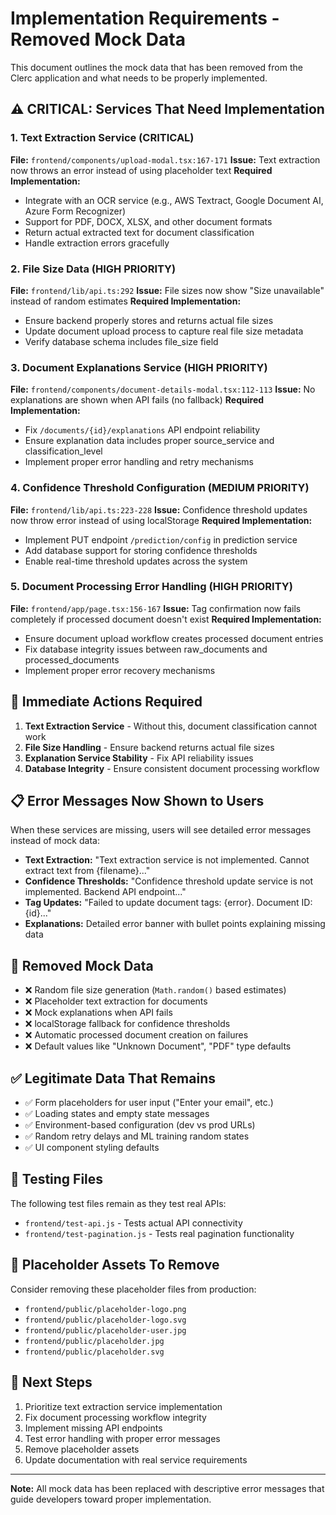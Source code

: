 # Implementation Requirements - Removed Mock Data

This document outlines the mock data that has been removed from the Clerc application and what needs to be properly implemented.

## ⚠️ CRITICAL: Services That Need Implementation

### 1. Text Extraction Service (CRITICAL)
**File:** `frontend/components/upload-modal.tsx:167-171`
**Issue:** Text extraction now throws an error instead of using placeholder text
**Required Implementation:**
- Integrate with an OCR service (e.g., AWS Textract, Google Document AI, Azure Form Recognizer)
- Support for PDF, DOCX, XLSX, and other document formats
- Return actual extracted text for document classification
- Handle extraction errors gracefully

### 2. File Size Data (HIGH PRIORITY)
**File:** `frontend/lib/api.ts:292`
**Issue:** File sizes now show "Size unavailable" instead of random estimates
**Required Implementation:**
- Ensure backend properly stores and returns actual file sizes
- Update document upload process to capture real file size metadata
- Verify database schema includes file_size field

### 3. Document Explanations Service (HIGH PRIORITY)
**File:** `frontend/components/document-details-modal.tsx:112-113`
**Issue:** No explanations are shown when API fails (no fallback)
**Required Implementation:**
- Fix `/documents/{id}/explanations` API endpoint reliability
- Ensure explanation data includes proper source_service and classification_level
- Implement proper error handling and retry mechanisms

### 4. Confidence Threshold Configuration (MEDIUM PRIORITY)
**File:** `frontend/lib/api.ts:223-228`
**Issue:** Confidence threshold updates now throw error instead of using localStorage
**Required Implementation:**
- Implement PUT endpoint `/prediction/config` in prediction service
- Add database support for storing confidence thresholds
- Enable real-time threshold updates across the system

### 5. Document Processing Error Handling (HIGH PRIORITY)
**File:** `frontend/app/page.tsx:156-167`
**Issue:** Tag confirmation now fails completely if processed document doesn't exist
**Required Implementation:**
- Ensure document upload workflow creates processed document entries
- Fix database integrity issues between raw_documents and processed_documents
- Implement proper error recovery mechanisms

## 🚨 Immediate Actions Required

1. **Text Extraction Service** - Without this, document classification cannot work
2. **File Size Handling** - Ensure backend returns actual file sizes
3. **Explanation Service Stability** - Fix API reliability issues
4. **Database Integrity** - Ensure consistent document processing workflow

## 📋 Error Messages Now Shown to Users

When these services are missing, users will see detailed error messages instead of mock data:

- **Text Extraction:** "Text extraction service is not implemented. Cannot extract text from {filename}..."
- **Confidence Thresholds:** "Confidence threshold update service is not implemented. Backend API endpoint..."
- **Tag Updates:** "Failed to update document tags: {error}. Document ID: {id}..."
- **Explanations:** Detailed error banner with bullet points explaining missing data

## 🧹 Removed Mock Data

- ❌ Random file size generation (`Math.random()` based estimates)
- ❌ Placeholder text extraction for documents
- ❌ Mock explanations when API fails
- ❌ localStorage fallback for confidence thresholds
- ❌ Automatic processed document creation on failures
- ❌ Default values like "Unknown Document", "PDF" type defaults

## ✅ Legitimate Data That Remains

- ✅ Form placeholders for user input ("Enter your email", etc.)
- ✅ Loading states and empty state messages
- ✅ Environment-based configuration (dev vs prod URLs)
- ✅ Random retry delays and ML training random states
- ✅ UI component styling defaults

## 🔧 Testing Files

The following test files remain as they test real APIs:
- `frontend/test-api.js` - Tests actual API connectivity
- `frontend/test-pagination.js` - Tests real pagination functionality

## 📁 Placeholder Assets To Remove

Consider removing these placeholder files from production:
- `frontend/public/placeholder-logo.png`
- `frontend/public/placeholder-logo.svg`
- `frontend/public/placeholder-user.jpg`
- `frontend/public/placeholder.jpg`
- `frontend/public/placeholder.svg`

## 🎯 Next Steps

1. Prioritize text extraction service implementation
2. Fix document processing workflow integrity
3. Implement missing API endpoints
4. Test error handling with proper error messages
5. Remove placeholder assets
6. Update documentation with real service requirements

---

**Note:** All mock data has been replaced with descriptive error messages that guide developers toward proper implementation.